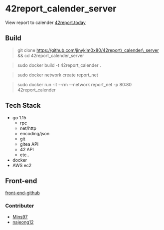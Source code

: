 # 42report\_calender\_server
View report to calender [42report.today](http://42report.today)

## Build
> git clone https://github.com/jinykim0x80/42report\_calender\_server && cd 42report\_calender\_server

> sudo docker build -t 42report\_calender .

> sudo docker network create report\_net 

> sudo docker run -it --rm --network report\_net -p 80:80 42report\_calender

## Tech Stack
+ go 1.15
	+ rpc
	+ net/http
	+ encoding/json
	+ git
	+ gitea API 
	+ 42 API
	+ etc..
+ docker
+ AWS ec2

## Front-end
[front-end-github](https://github.com/Mins97/42-Report-Calendar)

### Contributer
+ [Mins97](https://github.com/Mins97)
+ [najeong12](https://github.com/najeong12)
